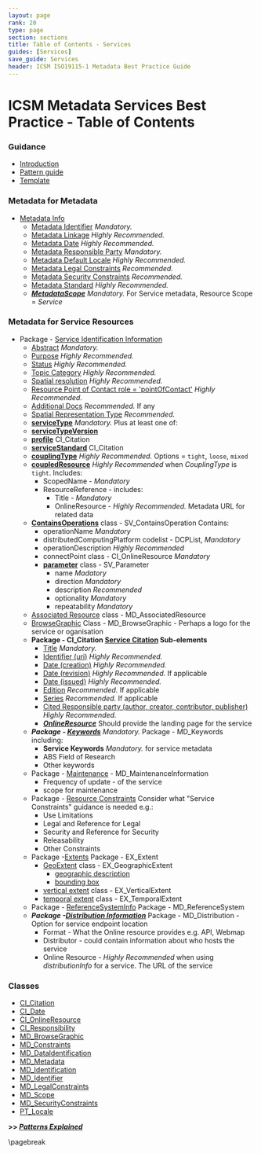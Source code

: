 ```yaml
---
layout: page
rank: 20
type: page
section: sections
title: Table of Contents - Services
guides: [Services]
save_guide: Services
header: ICSM ISO19115-1 Metadata Best Practice Guide
---
```

#  ICSM Metadata Services Best Practice - Table of Contents

### Guidance
- [Introduction](./MetadataForServicesGuide)
- [Pattern guide](./PatternGuide)
- [Template](./Template)

### Metadata for Metadata
- [Metadata Info](./class-MD_Metadata )  
  - [Metadata Identifier](./MetadataIdentifier)  *Mandatory.*
  - [Metadata Linkage](./MetadataLinkage)  *Highly Recommended.*
  - [Metadata Date](./MetadataDate)  *Highly Recommended.*
  - [Metadata Responsible Party](./MetadataContact)  *Mandatory.*
  - [Metadata Default Locale](./MetadataLocale)  *Highly Recommended.*
  - [Metadata Legal Constraints](./MetadataLegalConstraints) *Recommended.*
  - [Metadata Security Constraints](./MetadataSecurityConstraints) *Recommended.*
  - [Metadata Standard](./MetadataStandard) *Highly Recommended.*
  - **_[MetadataScope](./MetadataScope)_** *Mandatory.* For Service metadata, Resource Scope = *Service*
### Metadata for Service Resources
- Package - [Service Identification Information](./SV_ServiceIdentification)
    - [Abstract](./Abstract)  *Mandatory.*
    - [Purpose](./Purpose)  *Highly Recommended.*
    - [Status](./Status)  *Highly Recommended.*
    - [Topic Category](./TopicCategory)  *Highly Recommended.*
    - [Spatial resolution](./SpatialResolution)  *Highly Recommended.*
    - [Resource Point of Contact  role = 'pointOfContact'](./ResourcePointOfContact) *Highly Recommended.*
    - [Additional Docs](./AdditionalDocs)  *Recommended.* If any
    - [Spatial Representation Type](./SpatialRepresentationType)  *Recommended.*
  - **[serviceType](./ServiceType)**  *Mandatory.* Plus at least one of:
  - **[serviceTypeVersion](./ServiceTypeVersion)**
  - **[profile](./ServiceProfile)**  CI_Citation
  - **[serviceStandard](./ServiceStandard)**  CI_Citation
  - **[couplingType](./CouplingType)** *Highly Recommended.* Options = `tight`, `loose`, `mixed`
  - **[coupledResource](./CoupledResource)** *Highly Recommended* when *CouplingType* is `tight`. Includes:  
    - ScopedName - *Mandatory*
    - ResourceReference - includes:
      - Title - *Mandatory*
      - OnlineResource - *Highly Recommended.* Metadata URL for related data
  - **[ContainsOperations](./ContainsOperations)** class - SV_ContainsOperation   Contains:
    - operationName  *Mandatory*
    - distributedComputingPlatform  codelist - DCPList, *Mandatory*
    - operationDescription  *Highly Recommended*
    - connectPoint  class - CI_OnlineResource *Mandatory*
    - **[parameter](./Parameter)** class - SV_Parameter
      - name  *Madatory*
      - direction  *Mandatory*
      - description *Recommended*
      - optionality  *Mandatory*
      - repeatability  *Mandatory*
  - [Associated Resource](./AssociatedResources)   class - MD_AssociatedResource
  - [BrowseGraphic](./BrowseGraphic)  Class - MD_BrowseGraphic  - Perhaps a logo for the service or oganisation 
  - **Package - CI_Citation [Service Citation](./ResourceCitation) Sub-elements** 
    - [Title](./ResourceTitle) *Mandatory.*
    - [Identifier (uri)](./ResourceIdentifier) *Highly Recommended.*
    - [Date (creation)](./ResourceDate) *Highly Recommended.*
    - [Date (revision)](./ResourceDate) *Highly Recommended.* If applicable
    - [Date (issued)](./ResourceDate) *Highly Recommended.*
    - [Edition](./ResourceEdition) *Recommended.* If applicable
    - [Series](./ResourceSeries) *Recommended.* If applicable
    - [Cited Responsible party (author, creator, contributor, publisher)](./ResourceResponsibleParty) *Highly Recommended.*
    - **_[OnlineResource](./class-CI_OnlineResource)_**  Should provide the landing page for the service
  - **_Package - [Keywords](./Keywords)_** *Mandatory.* Package - MD_Keywords  including:  
    - **Service Keywords** *Mandatory.* for service metadata
    - ABS Field of Research
    - Other keywords
  - Package - [Maintenance](./Maintenance) -  MD_MaintenanceInformation   
    - Frequency of update - of the service
    - scope for maintenance
  - Package - [Resource Constraints](./class-MD_Constraints)   Consider what "Service Constraints" guidance is needed e.g.:
    - Use Limitations
    - Legal and Reference for Legal
    - Security and Reference for Security
    - Releasability
    - Other Constraints
  - Package -[Extents](./ResourceExtent)  Package -  EX_Extent
    - [GeoExtent](./GeographicExtent) class - EX_GeographicExtent
       - [geographic description](./ExtentGeographicDescription)
       - [bounding box](./ExtentBoundingBox)
    - [vertical extent](./VerticalExtent) class - EX_VerticalExtent
    - [temporal extent](./TemporalExtents) class - EX_TemporalExtent
  - Package - [ReferenceSystemInfo](./SpatialReferenceSystem)   Package - MD_ReferenceSystem
  - **_Package -[Distribution Information](./DistributionInfo)_**   Package - MD_Distribution - Option for service endpoint location
    - Format - What the Online resource provides e.g. API, Webmap
    - Distributor - could contain information about who hosts the service
    - Online Resource - *Highly Recommended* when using  *distributionInfo* for a service. The URL of the service

### Classes 
- [CI_Citation](./class-CI_Citation)
- [CI_Date](./class-CI_Date)
- [CI_OnlineResource](./class-CI_OnlineResource)
- [CI_Responsibility](./class-CI_Responsibility)
- [MD_BrowseGraphic](./class-MD_BrowseGraphic)
- [MD_Constraints](./class-MD_Constraints)
- [MD_DataIdentification](./class-MD_DataIdentification)
- [MD_Metadata](./class-MD_Metadata)
- [MD_Identification](./class-MD_Identification)
- [MD_Identifier](./class-MD_Identifier)
- [MD_LegalConstraints](./class-MD_LegalConstraints)
- [MD_Scope](./class-MD_Scope) 
- [MD_SecurityConstraints](./class-MD_SecurityConstraints)
- [PT_Locale](./PT_Locale)

**>> [*Patterns Explained*](./PatternGuide)**

\pagebreak
